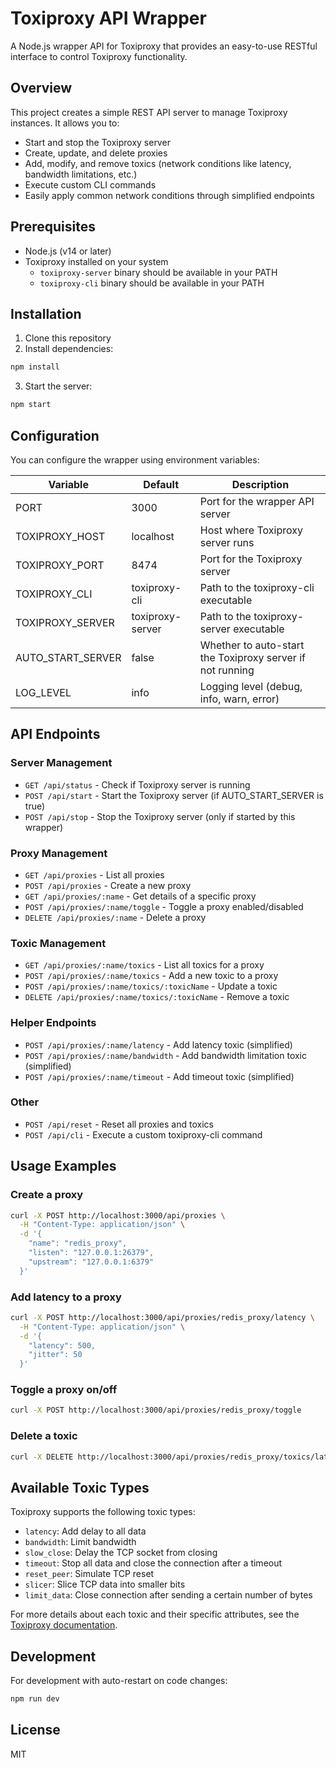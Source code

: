 # Toxiproxy API Wrapper

A Node.js wrapper API for Toxiproxy that provides an easy-to-use RESTful interface to control Toxiproxy functionality.

## Overview

This project creates a simple REST API server to manage Toxiproxy instances. It allows you to:

- Start and stop the Toxiproxy server
- Create, update, and delete proxies
- Add, modify, and remove toxics (network conditions like latency, bandwidth limitations, etc.)
- Execute custom CLI commands
- Easily apply common network conditions through simplified endpoints

## Prerequisites

- Node.js (v14 or later)
- Toxiproxy installed on your system
  - `toxiproxy-server` binary should be available in your PATH
  - `toxiproxy-cli` binary should be available in your PATH

## Installation

1. Clone this repository
2. Install dependencies:

```bash
npm install
```

3. Start the server:

```bash
npm start
```

## Configuration

You can configure the wrapper using environment variables:

| Variable | Default | Description |
|----------|---------|-------------|
| PORT | 3000 | Port for the wrapper API server |
| TOXIPROXY_HOST | localhost | Host where Toxiproxy server runs |
| TOXIPROXY_PORT | 8474 | Port for the Toxiproxy server |
| TOXIPROXY_CLI | toxiproxy-cli | Path to the toxiproxy-cli executable |
| TOXIPROXY_SERVER | toxiproxy-server | Path to the toxiproxy-server executable |
| AUTO_START_SERVER | false | Whether to auto-start the Toxiproxy server if not running |
| LOG_LEVEL | info | Logging level (debug, info, warn, error) |

## API Endpoints

### Server Management

- `GET /api/status` - Check if Toxiproxy server is running
- `POST /api/start` - Start the Toxiproxy server (if AUTO_START_SERVER is true)
- `POST /api/stop` - Stop the Toxiproxy server (only if started by this wrapper)

### Proxy Management

- `GET /api/proxies` - List all proxies
- `POST /api/proxies` - Create a new proxy
- `GET /api/proxies/:name` - Get details of a specific proxy
- `POST /api/proxies/:name/toggle` - Toggle a proxy enabled/disabled
- `DELETE /api/proxies/:name` - Delete a proxy

### Toxic Management

- `GET /api/proxies/:name/toxics` - List all toxics for a proxy
- `POST /api/proxies/:name/toxics` - Add a new toxic to a proxy
- `POST /api/proxies/:name/toxics/:toxicName` - Update a toxic
- `DELETE /api/proxies/:name/toxics/:toxicName` - Remove a toxic

### Helper Endpoints

- `POST /api/proxies/:name/latency` - Add latency toxic (simplified)
- `POST /api/proxies/:name/bandwidth` - Add bandwidth limitation toxic (simplified)
- `POST /api/proxies/:name/timeout` - Add timeout toxic (simplified)

### Other

- `POST /api/reset` - Reset all proxies and toxics
- `POST /api/cli` - Execute a custom toxiproxy-cli command

## Usage Examples

### Create a proxy

```bash
curl -X POST http://localhost:3000/api/proxies \
  -H "Content-Type: application/json" \
  -d '{
    "name": "redis_proxy",
    "listen": "127.0.0.1:26379",
    "upstream": "127.0.0.1:6379"
  }'
```

### Add latency to a proxy

```bash
curl -X POST http://localhost:3000/api/proxies/redis_proxy/latency \
  -H "Content-Type: application/json" \
  -d '{
    "latency": 500,
    "jitter": 50
  }'
```

### Toggle a proxy on/off

```bash
curl -X POST http://localhost:3000/api/proxies/redis_proxy/toggle
```

### Delete a toxic

```bash
curl -X DELETE http://localhost:3000/api/proxies/redis_proxy/toxics/latency_downstream
```

## Available Toxic Types

Toxiproxy supports the following toxic types:

- `latency`: Add delay to all data
- `bandwidth`: Limit bandwidth
- `slow_close`: Delay the TCP socket from closing
- `timeout`: Stop all data and close the connection after a timeout
- `reset_peer`: Simulate TCP reset
- `slicer`: Slice TCP data into smaller bits
- `limit_data`: Close connection after sending a certain number of bytes

For more details about each toxic and their specific attributes, see the [Toxiproxy documentation](https://github.com/Shopify/toxiproxy#toxics).

## Development

For development with auto-restart on code changes:

```bash
npm run dev
```

## License

MIT

